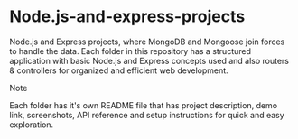 # Node.js-and-express-projects
Node.js and Express projects, where MongoDB and Mongoose join forces to handle the data. Each folder in this repository has a structured application with basic Node.js and Express concepts used and also routers &amp; controllers for organized and efficient web development. 
> [!NOTE]
> Each folder has it's own README file that has project description, demo link, screenshots, API reference and setup instructions for quick and easy exploration.

